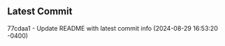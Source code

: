
## Latest Commit
77cdaa1 - Update README with latest commit info (2024-08-29 16:53:20 -0400) <Yunxi-Zhou>
